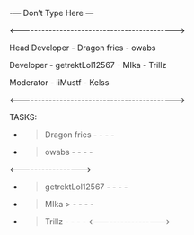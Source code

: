 -— Don’t Type Here —


<------------------------------------------->

Head Developer - Dragon fries - owabs

Developer - getrektLol12567 - MIka - Trillz

Moderator - iiMustf - Kelss

<------------------------------------------->

TASKS:
- > Dragon fries
                 -
                 -
                 -
                 -

- > owabs
                 -
                 -
                 -
                 -

<----------------->

- > getrektLol12567
                 -
                 -
                 -
                 -

- > MIka > 
                 -
                 -
                 -
                 -
                 
- > Trillz
                 -
                 -
                 -
                 -
<----------------->
